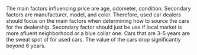The main factors influencing price are age, odometer, condition. Secondary factors are manufacturer, model, and color. Therefore, used car dealers should focus on the main factors when determining how to source the cars for the dealership. Secondary factor should just be use if local market is more afluent neighborhood or a blue collar one. Cars that are 3-5 years are the sweat spot of for used cars. The value of the cars drop significantly beyond 6 years.
